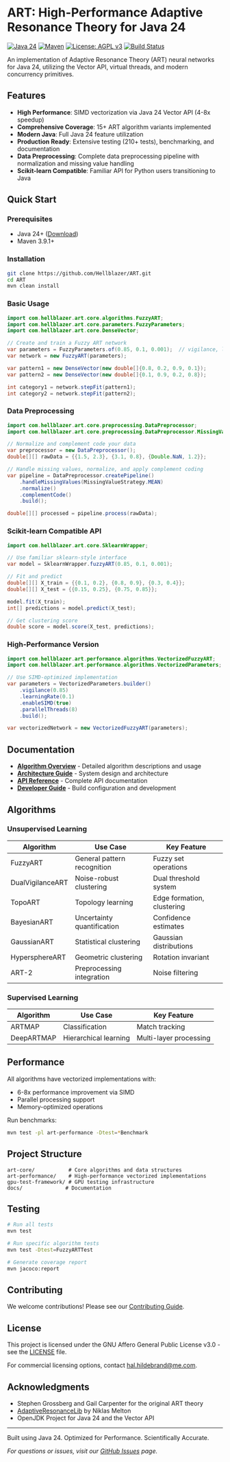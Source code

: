 # ART: High-Performance Adaptive Resonance Theory for Java 24

[![Java 24](https://img.shields.io/badge/Java-24-orange.svg)](https://openjdk.java.net/projects/jdk/24/)
[![Maven](https://img.shields.io/badge/Maven-3.9.1+-blue.svg)](https://maven.apache.org/)
[![License: AGPL v3](https://img.shields.io/badge/License-AGPL%20v3-blue.svg)](https://www.gnu.org/licenses/agpl-3.0)
[![Build Status](https://github.com/Hellblazer/ART/workflows/Java%20CI/badge.svg)](https://github.com/Hellblazer/ART/actions)

An implementation of Adaptive Resonance Theory (ART) neural networks for Java 24, utilizing the Vector API, virtual threads, and modern concurrency primitives.

## Features

- **High Performance**: SIMD vectorization via Java 24 Vector API (4-8x speedup)
- **Comprehensive Coverage**: 15+ ART algorithm variants implemented
- **Modern Java**: Full Java 24 feature utilization
- **Production Ready**: Extensive testing (210+ tests), benchmarking, and documentation
- **Data Preprocessing**: Complete data preprocessing pipeline with normalization and missing value handling
- **Scikit-learn Compatible**: Familiar API for Python users transitioning to Java

## Quick Start

### Prerequisites
- Java 24+ ([Download](https://jdk.java.net/24/))
- Maven 3.9.1+

### Installation
```bash
git clone https://github.com/Hellblazer/ART.git
cd ART
mvn clean install
```

### Basic Usage
```java
import com.hellblazer.art.core.algorithms.FuzzyART;
import com.hellblazer.art.core.parameters.FuzzyParameters;
import com.hellblazer.art.core.DenseVector;

// Create and train a Fuzzy ART network
var parameters = FuzzyParameters.of(0.85, 0.1, 0.001);  // vigilance, learning rate, bias
var network = new FuzzyART(parameters);

var pattern1 = new DenseVector(new double[]{0.8, 0.2, 0.9, 0.1});
var pattern2 = new DenseVector(new double[]{0.1, 0.9, 0.2, 0.8});

int category1 = network.stepFit(pattern1);
int category2 = network.stepFit(pattern2);
```

### Data Preprocessing
```java
import com.hellblazer.art.core.preprocessing.DataPreprocessor;
import com.hellblazer.art.core.preprocessing.DataPreprocessor.MissingValueStrategy;

// Normalize and complement code your data
var preprocessor = new DataPreprocessor();
double[][] rawData = {{1.5, 2.3}, {3.1, 0.8}, {Double.NaN, 1.2}};

// Handle missing values, normalize, and apply complement coding
var pipeline = DataPreprocessor.createPipeline()
    .handleMissingValues(MissingValueStrategy.MEAN)
    .normalize()
    .complementCode()
    .build();

double[][] processed = pipeline.process(rawData);
```

### Scikit-learn Compatible API
```java
import com.hellblazer.art.core.SklearnWrapper;

// Use familiar sklearn-style interface
var model = SklearnWrapper.fuzzyART(0.85, 0.1, 0.001);

// Fit and predict
double[][] X_train = {{0.1, 0.2}, {0.8, 0.9}, {0.3, 0.4}};
double[][] X_test = {{0.15, 0.25}, {0.75, 0.85}};

model.fit(X_train);
int[] predictions = model.predict(X_test);

// Get clustering score
double score = model.score(X_test, predictions);
```

### High-Performance Version
```java
import com.hellblazer.art.performance.algorithms.VectorizedFuzzyART;
import com.hellblazer.art.performance.algorithms.VectorizedParameters;

// Use SIMD-optimized implementation
var parameters = VectorizedParameters.builder()
    .vigilance(0.85)
    .learningRate(0.1)
    .enableSIMD(true)
    .parallelThreads(8)
    .build();

var vectorizedNetwork = new VectorizedFuzzyART(parameters);
```

## Documentation

- **[Algorithm Overview](docs/OVERVIEW.md)** - Detailed algorithm descriptions and usage
- **[Architecture Guide](docs/ARCHITECTURE.md)** - System design and architecture
- **[API Reference](docs/API.md)** - Complete API documentation
- **[Developer Guide](CLAUDE.md)** - Build configuration and development

## Algorithms

### Unsupervised Learning
| Algorithm | Use Case | Key Feature |
|-----------|----------|-------------|
| FuzzyART | General pattern recognition | Fuzzy set operations |
| DualVigilanceART | Noise-robust clustering | Dual threshold system |
| TopoART | Topology learning | Edge formation, clustering |
| BayesianART | Uncertainty quantification | Confidence estimates |
| GaussianART | Statistical clustering | Gaussian distributions |
| HypersphereART | Geometric clustering | Rotation invariant |
| ART-2 | Preprocessing integration | Noise filtering |

### Supervised Learning
| Algorithm | Use Case | Key Feature |
|-----------|----------|-------------|
| ARTMAP | Classification | Match tracking |
| DeepARTMAP | Hierarchical learning | Multi-layer processing |

## Performance

All algorithms have vectorized implementations with:
- 6-8x performance improvement via SIMD
- Parallel processing support
- Memory-optimized operations

Run benchmarks:
```bash
mvn test -pl art-performance -Dtest=*Benchmark
```

## Project Structure

```
art-core/           # Core algorithms and data structures
art-performance/    # High-performance vectorized implementations  
gpu-test-framework/ # GPU testing infrastructure
docs/              # Documentation
```

## Testing

```bash
# Run all tests
mvn test

# Run specific algorithm tests
mvn test -Dtest=FuzzyARTTest

# Generate coverage report
mvn jacoco:report
```

## Contributing

We welcome contributions! Please see our [Contributing Guide](CONTRIBUTING.md).

## License

This project is licensed under the GNU Affero General Public License v3.0 - see the [LICENSE](LICENSE) file.

For commercial licensing options, contact [hal.hildebrand@me.com](mailto:hal.hildebrand@me.com).

## Acknowledgments

- Stephen Grossberg and Gail Carpenter for the original ART theory
- [AdaptiveResonanceLib](https://github.com/NiklasMelton/AdaptiveResonanceLib) by Niklas Melton
- OpenJDK Project for Java 24 and the Vector API

---

Built using Java 24. Optimized for Performance. Scientifically Accurate.

*For questions or issues, visit our [GitHub Issues](https://github.com/Hellblazer/ART/issues) page.*
